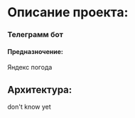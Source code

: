 # Описание проекта:

### Телеграмм бот

#### Предназночение:

Яндекс погода
## Архитектура:
don't know yet
<!-- 
игровой цикл:
разукрашивание окна и клеток.

будем проверять ввод с клавиатуры 

    Если строка просит показать решение - выводим путь от левого верхнего конца лабиринта (начала) до правого нижнего конца лабиринта (конца)

далее будем генерировать лабиринт

отобразим лабиринт

и в зависимости от ввода наша программа будет отвечать пользователю

для вывода решения, мы сохраняем пройденный путь dfs после чего

решение лабиринта отобразится, если пользователь нажмет на кнопку 's'

Class Cell (класс клеток)
1. конструктор(координаты)
2. метод draw_current_cell() - закрашивает текущую клетку в цвет "saddlebrown"
3. метод draw() - закрашивает все клетки в цвет "darkorange"
4. метод check_cell(координаты) - проверяет корректность координат
5. метод check_neighbors - возвращает список доступных соседей из текущей клетки, если все соседи не доступны, возвращает False. 
6. метод draw_option(color) - красит клетку в цвет color -->